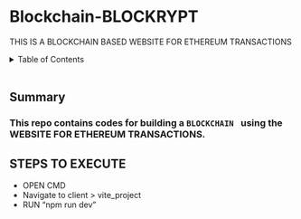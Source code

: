 <a name="readme-top"></a>
# Blockchain-BLOCKRYPT




THIS IS A BLOCKCHAIN BASED WEBSITE FOR ETHEREUM TRANSACTIONS

<details>
  <summary color= blue >Table of Contents</summary>
<li>Summary</li>
<li> Prerequisites and Techstack</li>
<li> Steps for execution</li>
<li> Usage</li>
<li>Contributing</li>
</details>
</br>

## Summary

### This repo contains codes for building a ```BLOCKCHAIN ``` using the WEBSITE FOR ETHEREUM TRANSACTIONS.

<!-- 

## Summary

### This repo contains codes for various operating system functions and concepts, like scheduling, pipes, fork-wait, threads etc.

<details>
  Here is the structure of the project repository:
<summary color=blue> Repository Structure </summary>
  
```plaintext
Operating-System-Functions/
├── Operating_System/   # Main Folder             
│   ├── Fork_Wait_Exec/
│   │   ├── example1.c
│   │   ├── example1a.c
│   │   ├── example2.c
│   │   ├── example3.c
│   │   └──example4.c      
│   ├── Pipes/
│   │   ├── demo_pipe.c
│   │   ├── fifo_read.c
│   │   ├── fifo_write.c
│   │   ├── msgq_read.c
│   │   ├── msgq_write.c
│   │   ├── shm_read.c
│   │   └── shm_write.c
│   ├── Processes/
│   │   ├── orphan.c
│   │   ├── welcome.c
│   │   └── zombie.c  
│   ├── Programming_Exercise/
│   │   ├── P1/
│   │   │   ├── p1_q3.c
│   │   │   └── sum.c
│   │   └── P2_P3_P4_P5/
│   │   │   ├── p2.c
│   │   │   ├── p3.c
│   │   │   ├── p4.c
│   │   │   └── p5.c
│   ├── Scheduling_codes/
│   │   ├── fcfs.c
│   │   ├── priority.c
│   │   ├── round_robin.c
│   │   ├── sjf.c
│   │   └── srtf.c
│   ├── Threads/
│   │   ├── demo_threads.c
│   │   └── demo_threads_tb.c  
│   └── LICENSE        
├── README.md           # Repository README
├── .gitignore          # Git ignore file
└── .gitattributes      # Git attributes file 
```

</details>


###
###

<p align="right">(<a href="#readme-top">back to top</a>)</p>
</br>

## Prerequisites and Techstack
* C
* Operating system concepts
###
###

<p align="right">(<a href="#readme-top">back to top</a>)</p>
</br>

## Steps for execution

 1. Clone the ``` 'Operating-System-Functions' ``` github repository.
  ```sh 
  git clone https://github.com/ankitacoder3/Operating-System-Functions.git 
  ```
 2. Navigate to the ``` 'Operating_System' ``` Directory in that.
  ```sh
  cd Operating-System-Functions
  cd Operating_System
  ```
  3. Open the ```individual directories path``` in terminal.  Say, open 'Processes' directory.
  ```sh
  cd Processes
  ```
  4. Type ``` "gcc <-filename->" ``` to execute the files in that directory. Say, run 'zombie.c'.
  ```sh
  gcc zombie.c
  ```
  ###
  ###### 
  ###
  ###

  <p align="right">(<a href="#readme-top">back to top</a>)</p>
</br>

## Usage
* This shall provide a better understanding of operating system concepts.
* This provides a practical approach for the operating system concepts.
* ![image](https://github.com/ankitacoder3/Operating-System-Functions/assets/73939061/a4e72d3b-aff0-4692-aa40-5203b9dbee6c)
* ![image](https://github.com/ankitacoder3/Operating-System-Functions/assets/73939061/5d5db933-40ce-46be-b70f-16ccb9526c02)
*  ![image](https://github.com/ankitacoder3/Operating-System-Functions/assets/73939061/919b667b-327d-4541-b0f2-fae12144f992)

  <p align="right">(<a href="#readme-top">back to top</a>)</p>
  </br>

## Contributing
1. Fork the Project
2. Create your functions Branch (`git checkout -b functions`)
4. Commit your Changes (`git commit -m 'Add some Functions'`)
5. Push to the Branch (`git push origin functions`)
6. Open a Pull Request

* [![License](https://img.shields.io/badge/License-MIT-blue.svg)](Operating_System/LICENSE)

<p align="right">(<a href="#readme-top">back to top</a>)</p>
-->    

## STEPS TO EXECUTE

* OPEN CMD
* Navigate  to client > vite_project
* RUN “npm run dev”
